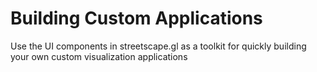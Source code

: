 # Building Custom Applications

Use the UI components in streetscape.gl as a toolkit for quickly building your own custom visualization applications
